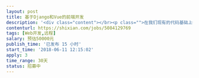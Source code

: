 ```yaml
---                
layout: post       
title: 基于Django和Vue的前端开发           
description: '<div class="content"></br><p class="">在我们现有的代码基础上做二次开发，完成多期功能开发，总计费用：5W</br><br/>我们会提供现成的前端页面，需要你来通过Django和Vue来跟后台集成，并且完成交互。</br><br/>代码和设计都比较规范，基本就是实现下交互逻辑，后台接口我们会提供好。</p></br></div>'     
contenturl: https://shixian.com/jobs/5084129769      
tags: [Web开发,远程]            
salary: 预估50000元          
publish_time: '已发布 15 小时'         
start_time: '2018-06-11 12:15:02'           
apply: 3                   
time_range: 30天              
status: 招募中                  
---                 
```

